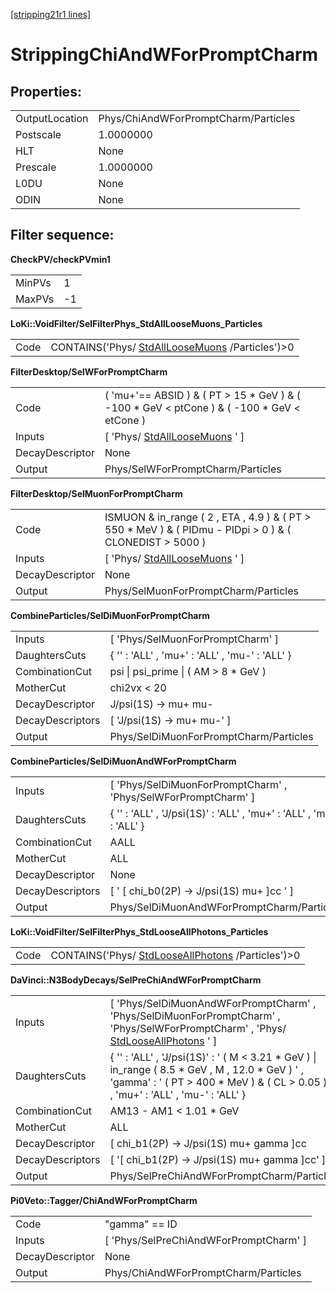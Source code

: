 [[stripping21r1 lines]](./stripping21r1-index)

# StrippingChiAndWForPromptCharm

## Properties:

|                |                                      |
|----------------|--------------------------------------|
| OutputLocation | Phys/ChiAndWForPromptCharm/Particles |
| Postscale      | 1.0000000                            |
| HLT            | None                                 |
| Prescale       | 1.0000000                            |
| L0DU           | None                                 |
| ODIN           | None                                 |

## Filter sequence:

**CheckPV/checkPVmin1**

|        |     |
|--------|-----|
| MinPVs | 1   |
| MaxPVs | -1  |

**LoKi::VoidFilter/SelFilterPhys_StdAllLooseMuons_Particles**

|      |                                                                                      |
|------|--------------------------------------------------------------------------------------|
| Code | CONTAINS('Phys/ [StdAllLooseMuons](./stripping21r1-stdallloosemuons) /Particles')\>0 |

**FilterDesktop/SelWForPromptCharm**

|                 |                                                                                                 |
|-----------------|-------------------------------------------------------------------------------------------------|
| Code            | ( 'mu+'== ABSID ) & ( PT \> 15 \* GeV ) & ( -100 \* GeV \< ptCone ) & ( -100 \* GeV \< etCone ) |
| Inputs          | [ 'Phys/ [StdAllLooseMuons](./stripping21r1-stdallloosemuons) ' ]                             |
| DecayDescriptor | None                                                                                            |
| Output          | Phys/SelWForPromptCharm/Particles                                                               |

**FilterDesktop/SelMuonForPromptCharm**

|                 |                                                                                                             |
|-----------------|-------------------------------------------------------------------------------------------------------------|
| Code            | ISMUON & in_range ( 2 , ETA , 4.9 ) & ( PT \> 550 \* MeV ) & ( PIDmu - PIDpi \> 0 ) & ( CLONEDIST \> 5000 ) |
| Inputs          | [ 'Phys/ [StdAllLooseMuons](./stripping21r1-stdallloosemuons) ' ]                                         |
| DecayDescriptor | None                                                                                                        |
| Output          | Phys/SelMuonForPromptCharm/Particles                                                                        |

**CombineParticles/SelDiMuonForPromptCharm**

|                  |                                                |
|------------------|------------------------------------------------|
| Inputs           | [ 'Phys/SelMuonForPromptCharm' ]             |
| DaughtersCuts    | { '' : 'ALL' , 'mu+' : 'ALL' , 'mu-' : 'ALL' } |
| CombinationCut   | psi \| psi_prime \| ( AM \> 8 \* GeV )         |
| MotherCut        | chi2vx \< 20                                   |
| DecayDescriptor  | J/psi(1S) -\> mu+ mu-                          |
| DecayDescriptors | [ 'J/psi(1S) -\> mu+ mu-' ]                  |
| Output           | Phys/SelDiMuonForPromptCharm/Particles         |

**CombineParticles/SelDiMuonAndWForPromptCharm**

|                  |                                                                      |
|------------------|----------------------------------------------------------------------|
| Inputs           | [ 'Phys/SelDiMuonForPromptCharm' , 'Phys/SelWForPromptCharm' ]     |
| DaughtersCuts    | { '' : 'ALL' , 'J/psi(1S)' : 'ALL' , 'mu+' : 'ALL' , 'mu-' : 'ALL' } |
| CombinationCut   | AALL                                                                 |
| MotherCut        | ALL                                                                  |
| DecayDescriptor  | None                                                                 |
| DecayDescriptors | [ ' [ chi_b0(2P) -\> J/psi(1S) mu+ ]cc ' ]                       |
| Output           | Phys/SelDiMuonAndWForPromptCharm/Particles                           |

**LoKi::VoidFilter/SelFilterPhys_StdLooseAllPhotons_Particles**

|      |                                                                                          |
|------|------------------------------------------------------------------------------------------|
| Code | CONTAINS('Phys/ [StdLooseAllPhotons](./stripping21r1-stdlooseallphotons) /Particles')\>0 |

**DaVinci::N3BodyDecays/SelPreChiAndWForPromptCharm**

|                  |                                                                                                                                                                                            |
|------------------|--------------------------------------------------------------------------------------------------------------------------------------------------------------------------------------------|
| Inputs           | [ 'Phys/SelDiMuonAndWForPromptCharm' , 'Phys/SelDiMuonForPromptCharm' , 'Phys/SelWForPromptCharm' , 'Phys/ [StdLooseAllPhotons](./stripping21r1-stdlooseallphotons) ' ]                  |
| DaughtersCuts    | { '' : 'ALL' , 'J/psi(1S)' : ' ( M \< 3.21 \* GeV ) \| in_range ( 8.5 \* GeV , M , 12.0 \* GeV ) ' , 'gamma' : ' ( PT \> 400 \* MeV ) & ( CL \> 0.05 ) ' , 'mu+' : 'ALL' , 'mu-' : 'ALL' } |
| CombinationCut   | AM13 - AM1 \< 1.01 \* GeV                                                                                                                                                                  |
| MotherCut        | ALL                                                                                                                                                                                        |
| DecayDescriptor  | [ chi_b1(2P) -\> J/psi(1S) mu+ gamma ]cc                                                                                                                                                 |
| DecayDescriptors | [ '[ chi_b1(2P) -\> J/psi(1S) mu+ gamma ]cc' ]                                                                                                                                         |
| Output           | Phys/SelPreChiAndWForPromptCharm/Particles                                                                                                                                                 |

**Pi0Veto::Tagger/ChiAndWForPromptCharm**

|                 |                                          |
|-----------------|------------------------------------------|
| Code            | "gamma" == ID                            |
| Inputs          | [ 'Phys/SelPreChiAndWForPromptCharm' ] |
| DecayDescriptor | None                                     |
| Output          | Phys/ChiAndWForPromptCharm/Particles     |

